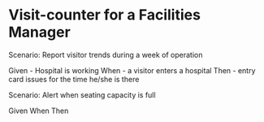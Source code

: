 # Visit-counter for a Facilities Manager

Scenario: Report visitor trends during a week of operation

  Given - Hospital is working
  When - a visitor enters a hospital
  Then - entry card issues for the time he/she is there

Scenario: Alert when seating capacity is full

  Given
  When
  Then
